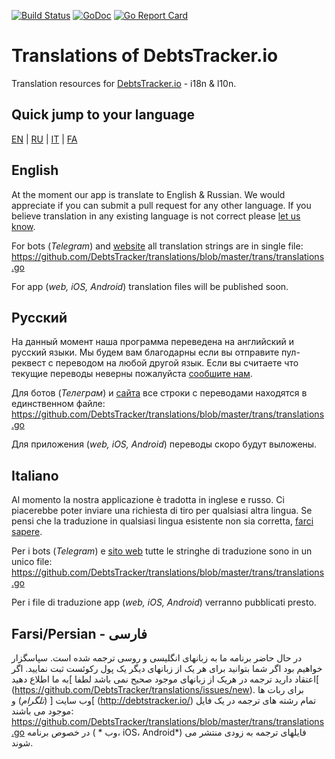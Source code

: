 [![Build Status](https://travis-ci.org/DebtsTracker/translations.svg?branch=master)](https://travis-ci.org/DebtsTracker/translations)
[![GoDoc](https://godoc.org/github.com/DebtsTracker/translations?status.svg)](https://godoc.org/github.com/DebtsTracker/translations)
[![Go Report Card](https://goreportcard.com/badge/github.com/DebtsTracker/translations)](https://goreportcard.com/report/github.com/DebtsTracker/translations)

# Translations of DebtsTracker.io
Translation resources for [DebtsTracker.io](http://debtstracker.io/) - i18n &amp; l10n.

## Quick jump to your language
<a href="#english">EN</a> | <a href="#russian">RU</a> | <a href="#italian">IT</a> | <a href="#farsi">FA</a>

## <a id="english">English</a>
At the moment our app is translate to English & Russian.
We would appreciate if you can submit a pull request for any other language.
If you believe translation in any existing language is not correct please [let us know](https://github.com/DebtsTracker/translations/issues/new). 

For bots (*Telegram*) and [website](http://debtstracker.io/) all translation strings are in single file: https://github.com/DebtsTracker/translations/blob/master/trans/translations.go
 
For app (*web, iOS, Android*) translation files will be published soon.


## <a id="russian">Русский</a>
На данный момент наша программа переведена на английский и русский языки.
Мы будем вам благодарны если вы отправите пул-реквест с переводом на любой другой язык.
Если вы считаете что текущие переводы неверны пожалуйста [сообшите нам](https://github.com/DebtsTracker/translations/issues/new).

Для ботов (*Телеграм*) и [сайта](http://debtstracker.io/) все строки с переводами находятся в единственном файле: https://github.com/DebtsTracker/translations/blob/master/trans/translations.go

Для приложения (*web, iOS, Android*) переводы скоро будут выложены.


## <a id="italian">Italiano</a>
Al momento la nostra applicazione è tradotta in inglese e russo.
Ci piacerebbe poter inviare una richiesta di tiro per qualsiasi altra lingua.
Se pensi che la traduzione in qualsiasi lingua esistente non sia corretta, [farci sapere](https://github.com/DebtsTracker/translations/issues/new).

Per i bots (*Telegram*) e [sito web](http://debtstracker.io/) tutte le stringhe di traduzione sono in un unico file: https://github.com/DebtsTracker/translations/blob/master/trans/translations.go

Per i file di traduzione app (*web, iOS, Android*) verranno pubblicati presto.


## <a id="farsi">Farsi/Persian - فارسی</a>
در حال حاضر برنامه ما به زبانهای انگلیسی و روسی ترجمه شده است.
سپاسگزار خواهیم بود اگر شما بتوانید برای هر یک از زبانهای دیگر یک پول رکوئست ثبت نمایید.
اگر اعتقاد دارید ترجمه در هریک از زبانهای موجود صحیح نمی باشد لطفا ]به ما اطلاع دهید[ (https://github.com/DebtsTracker/translations/issues/new). 
برای ربات ها (*تلگرام*) و ] وب سایت[ (http://debtstracker.io/) تمام رشته های ترجمه در یک فایل موجود می باشند: https://github.com/DebtsTracker/translations/blob/master/trans/translations.go
در خصوص برنامه ( * وب، iOS، Android*) فایلهای ترجمه به زودی منتشر می شوند.
